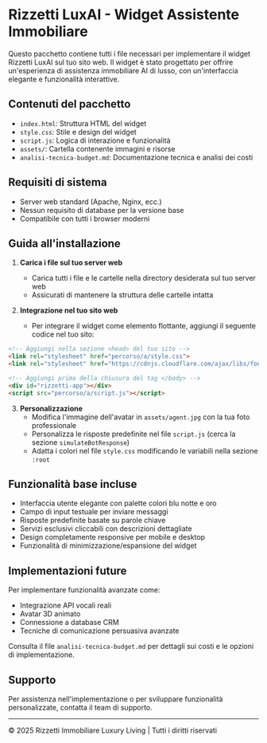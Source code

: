 # Rizzetti LuxAI - Widget Assistente Immobiliare

Questo pacchetto contiene tutti i file necessari per implementare il widget Rizzetti LuxAI sul tuo sito web. Il widget è stato progettato per offrire un'esperienza di assistenza immobiliare AI di lusso, con un'interfaccia elegante e funzionalità interattive.

## Contenuti del pacchetto

- `index.html`: Struttura HTML del widget
- `style.css`: Stile e design del widget
- `script.js`: Logica di interazione e funzionalità
- `assets/`: Cartella contenente immagini e risorse
- `analisi-tecnica-budget.md`: Documentazione tecnica e analisi dei costi

## Requisiti di sistema

- Server web standard (Apache, Nginx, ecc.)
- Nessun requisito di database per la versione base
- Compatibile con tutti i browser moderni

## Guida all'installazione

1. **Carica i file sul tuo server web**
   - Carica tutti i file e le cartelle nella directory desiderata sul tuo server web
   - Assicurati di mantenere la struttura delle cartelle intatta

2. **Integrazione nel tuo sito web**
   - Per integrare il widget come elemento flottante, aggiungi il seguente codice nel tuo sito:

```html
<!-- Aggiungi nella sezione <head> del tuo sito -->
<link rel="stylesheet" href="percorso/a/style.css">
<link rel="stylesheet" href="https://cdnjs.cloudflare.com/ajax/libs/font-awesome/6.0.0/css/all.min.css">

<!-- Aggiungi prima della chiusura del tag </body> -->
<div id="rizzetti-app"></div>
<script src="percorso/a/script.js"></script>
```

3. **Personalizzazione**
   - Modifica l'immagine dell'avatar in `assets/agent.jpg` con la tua foto professionale
   - Personalizza le risposte predefinite nel file `script.js` (cerca la sezione `simulateBotResponse`)
   - Adatta i colori nel file `style.css` modificando le variabili nella sezione `:root`

## Funzionalità base incluse

- Interfaccia utente elegante con palette colori blu notte e oro
- Campo di input testuale per inviare messaggi
- Risposte predefinite basate su parole chiave
- Servizi esclusivi cliccabili con descrizioni dettagliate
- Design completamente responsive per mobile e desktop
- Funzionalità di minimizzazione/espansione del widget

## Implementazioni future

Per implementare funzionalità avanzate come:
- Integrazione API vocali reali
- Avatar 3D animato
- Connessione a database CRM
- Tecniche di comunicazione persuasiva avanzate

Consulta il file `analisi-tecnica-budget.md` per dettagli sui costi e le opzioni di implementazione.

## Supporto

Per assistenza nell'implementazione o per sviluppare funzionalità personalizzate, contatta il team di supporto.

---

© 2025 Rizzetti Immobiliare Luxury Living | Tutti i diritti riservati
